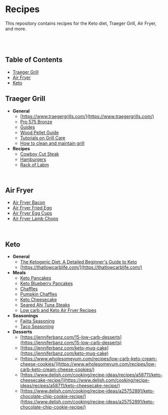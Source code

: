 # Recipes
This repository contains recipes for the Keto diet, Traeger Grill, Air Fryer, and more.

<br>
<br>


## Table of Contents
- [Traeger Grill](#traeger-grill)
- [Air Fryer](#air-fryer)
- [Keto](#keto)


## Traeger Grill
- **General**
  - [https://www.traegergrills.com/](https://www.traegergrills.com/)
  - [Pro 575 Bronze](https://www.traegergrills.com/pellet-grills/pro/575-bronze)
  - [Guides](https://www.traegergrills.com/learn/reference)
  - [Wood Pellet Guide](./traeger/traegerGrillWoodPelletGuide.md)
  - [Tutorials on Grill Care](https://www.traegergrills.com/learn/grill-care)
  - [How to clean and maintain grill](https://www.traegergrills.com/learn/how-to-clean-maintain-grill)
- **Recipes**
  - [Cowboy Cut Steak](./traeger/cowboyCutSteak.md)
  - [Hamburgers](./traeger/hamburgers.md)
  - [Rack of Labm](./traeger/rackOfLamb.md)

<br>

## Air Fryer
- [Air Fryer Bacon](./airFryer/airFryerBacon.md)
- [Air Fryer Fried Egg](./airFryer/airFryerFriedEgg.md)
- [Air Fryer Egg Cups](./airFryer/airFryerEggCups.md)
- [Air Fryer Lamb Chops](./airFryer/airFryerLambChops.md)

<br>

## Keto
- **General**
  - [The Ketogenic Diet: A Detailed Beginner's Guide to Keto](https://www.healthline.com/nutrition/ketogenic-diet-101)
  - [https://thatlowcarblife.com/](https://thatlowcarblife.com/)
- **Meals**
  - [Keto Pancakes](./keto/ketoPancakes.md)
  - [Keto Blueberry Pancakes](./keto/ketoBlueberryPancakes.md)
  - [Chaffles](./keto/chaffles.md)
  - [Pumpkin Chaffles](./keto/pumpkinChaffles.md)
  - [Keto Cheesecake](./keto/ketoCheesecake.md)
  - [Seared Ahi Tuna Steaks](https://www.allrecipes.com/recipe/160099/seared-ahi-tuna-steaks/)
  - [Low carb and Keto Air Fryer Recipes](https://kalynskitchen.com/low-carb-and-keto-air-fryer-recipes/)
- **Seasonings**
  - [Fajita Seasoning](https://www.spendwithpennies.com/fajita-seasoning/)
  - [Taco Seasoning](https://www.allrecipes.com/recipe/46653/taco-seasoning-i/)
- **Desserts**
  - [https://jenniferbanz.com/15-low-carb-desserts](https://jenniferbanz.com/15-low-carb-desserts)
  - [https://jenniferbanz.com/keto-mug-cake](https://jenniferbanz.com/keto-mug-cake)
  - [https://www.wholesomeyum.com/recipes/low-carb-keto-cream-cheese-cookies/](https://www.wholesomeyum.com/recipes/low-carb-keto-cream-cheese-cookies/)
  - [https://www.delish.com/cooking/recipe-ideas/recipes/a58711/keto-cheesecake-recipe/](https://www.delish.com/cooking/recipe-ideas/recipes/a58711/keto-cheesecake-recipe/)
  - [https://www.delish.com/cooking/recipe-ideas/a25752891/keto-chocolate-chip-cookie-recipe/](https://www.delish.com/cooking/recipe-ideas/a25752891/keto-chocolate-chip-cookie-recipe/)
